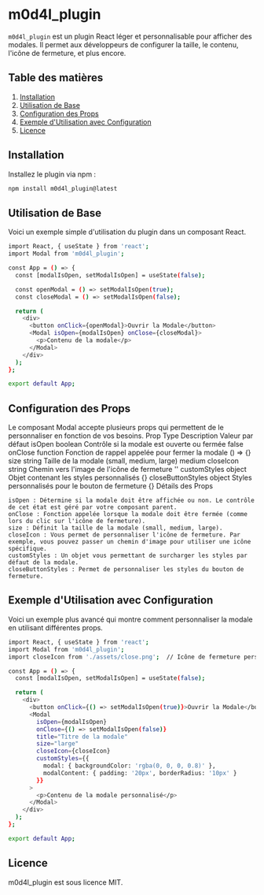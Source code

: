 # m0d4l_plugin

`m0d4l_plugin` est un plugin React léger et personnalisable pour afficher des modales. Il permet aux développeurs de configurer la taille, le contenu, l'icône de fermeture, et plus encore.

## Table des matières

1. [Installation](#installation)
2. [Utilisation de Base](#utilisation-de-base)
3. [Configuration des Props](#configuration-des-props)
4. [Exemple d'Utilisation avec Configuration](#exemple-dutilisation-avec-configuration)
5. [Licence](#licence)

## Installation

Installez le plugin via npm :

```bash
npm install m0d4l_plugin@latest
```

## Utilisation de Base

Voici un exemple simple d'utilisation du plugin dans un composant React.

```bash
import React, { useState } from 'react';
import Modal from 'm0d4l_plugin';

const App = () => {
  const [modalIsOpen, setModalIsOpen] = useState(false);

  const openModal = () => setModalIsOpen(true);
  const closeModal = () => setModalIsOpen(false);

  return (
    <div>
      <button onClick={openModal}>Ouvrir la Modale</button>
      <Modal isOpen={modalIsOpen} onClose={closeModal}>
        <p>Contenu de la modale</p>
      </Modal>
    </div>
  );
};

export default App;
```

## Configuration des Props

Le composant Modal accepte plusieurs props qui permettent de le personnaliser en fonction de vos besoins.
Prop	Type	Description	Valeur par défaut
isOpen	boolean	Contrôle si la modale est ouverte ou fermée	false
onClose	function	Fonction de rappel appelée pour fermer la modale	() => {}
size	string	Taille de la modale (small, medium, large)	medium
closeIcon	string	Chemin vers l'image de l'icône de fermeture	''
customStyles	object	Objet contenant les styles personnalisés	{}
closeButtonStyles	object	Styles personnalisés pour le bouton de fermeture	{}
Détails des Props

    isOpen : Détermine si la modale doit être affichée ou non. Le contrôle de cet état est géré par votre composant parent.
    onClose : Fonction appelée lorsque la modale doit être fermée (comme lors du clic sur l'icône de fermeture).
    size : Définit la taille de la modale (small, medium, large).
    closeIcon : Vous permet de personnaliser l'icône de fermeture. Par exemple, vous pouvez passer un chemin d'image pour utiliser une icône spécifique.
    customStyles : Un objet vous permettant de surcharger les styles par défaut de la modale.
    closeButtonStyles : Permet de personnaliser les styles du bouton de fermeture.

## Exemple d'Utilisation avec Configuration

Voici un exemple plus avancé qui montre comment personnaliser la modale en utilisant différentes props.

```bash
import React, { useState } from 'react';
import Modal from 'm0d4l_plugin';
import closeIcon from './assets/close.png';  // Icône de fermeture personnalisée

const App = () => {
  const [modalIsOpen, setModalIsOpen] = useState(false);

  return (
    <div>
      <button onClick={() => setModalIsOpen(true)}>Ouvrir la Modale</button>
      <Modal
        isOpen={modalIsOpen}
        onClose={() => setModalIsOpen(false)}
        title="Titre de la modale"
        size="large"
        closeIcon={closeIcon}
        customStyles={{
          modal: { backgroundColor: 'rgba(0, 0, 0, 0.8)' },
          modalContent: { padding: '20px', borderRadius: '10px' }
        }}
      >
        <p>Contenu de la modale personnalisé</p>
      </Modal>
    </div>
  );
};

export default App;
```

## Licence

m0d4l_plugin est sous licence MIT.